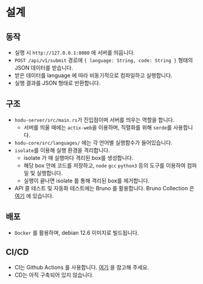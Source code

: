 # 설계

## 동작

- 실행 시 `http://127.0.0.1:8080` 에 서버를 띄웁니다.
- `POST /api/v1/submit` 경로에 `{ language: String, code: String }` 형태의 JSON 데이터를 받습니다.
- 받은 데이터를 language 에 따라 비동기적으로 컴파일하고 실행합니다.
- 실행 결과를 JSON 형태로 반환합니다.

## 구조

- `hodu-server/src/main.rs`가 진입점이며 서버를 띄우는 역할을 합니다.
  - 서버를 띄울 때에는 `actix-web`을 이용하며, 직렬화를 위해 `serde`를 사용합니다.
- `hodu-core/src/languages/` 에는 각 언어별 실행함수가 들어있습니다.
- `isolate`를 이용해 실행 환경을 격리합니다.
  - isolate 가 매 실행마다 격리된 box를 생성합니다.
  - 해당 box 안에 코드를 저장하고, `node` `gcc` `python3` 등의 도구를 이용하여 컴파일 및 실행합니다.
  - 실행이 끝나면 isolate 를 통해 격리된 box를 제거합니다.
- API 콜 테스트 및 자동화 테스트에는 Bruno 를 활용합니다. Bruno Collection 은 [여기](./hodu-server/tests/bruno) 에 있습니다.

## 배포

- `Docker` 를 활용하며, debian 12.6 이미지로 빌드됩니다.

## CI/CD

- CI는 Github Actions 를 사용합니다. [여기](./.github/workflows/ci.yml) 을 참고해 주세요.
- CD는 아직 구축되어 있지 않습니다.
